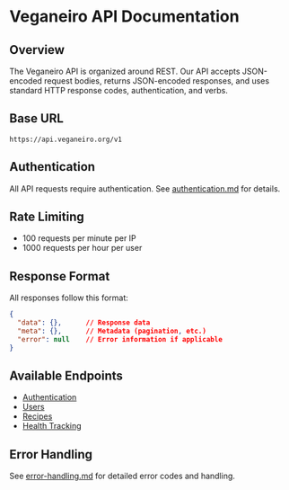 # Veganeiro API Documentation

## Overview

The Veganeiro API is organized around REST. Our API accepts JSON-encoded request bodies, returns JSON-encoded responses, and uses standard HTTP response codes, authentication, and verbs.

## Base URL

```
https://api.veganeiro.org/v1
```

## Authentication

All API requests require authentication. See [authentication.md](./authentication.md) for details.

## Rate Limiting

- 100 requests per minute per IP
- 1000 requests per hour per user

## Response Format

All responses follow this format:

```json
{
  "data": {},      // Response data
  "meta": {},      // Metadata (pagination, etc.)
  "error": null    // Error information if applicable
}
```

## Available Endpoints

- [Authentication](./authentication.md)
- [Users](./users.md)
- [Recipes](./recipes.md)
- [Health Tracking](./health.md)

## Error Handling

See [error-handling.md](./error-handling.md) for detailed error codes and handling.